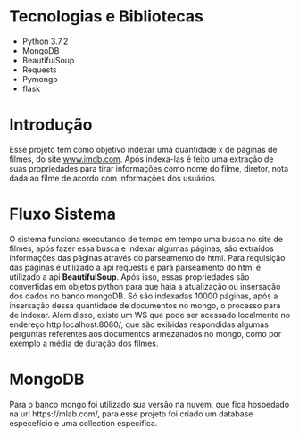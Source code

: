 <h1>Tecnologias e Bibliotecas</h1>
<ul>
 <li>Python 3.7.2</li>
 <li>MongoDB</li>
 <li>BeautifulSoup</li>
 <li>Requests</li>
 <li>Pymongo</li>
 <li>flask</li>
</ul>

<h1>Introdução</h1>

 Esse projeto tem como objetivo indexar uma quantidade x de páginas de filmes, do site www.imdb.com. Após indexa-las
 é feito uma extração de suas propriedades para tirar informações como nome do filme, diretor, nota dada ao filme de
 acordo com informações dos usuários.
 
 <h1>Fluxo Sistema</h1>
 O sistema funciona executando de tempo em tempo uma busca no site de filmes, após fazer essa busca e indexar algumas páginas,
 são extraídos informações das páginas através do parseamento do html. Para requisição das páginas é utilizado a api requests e 
 para parseamento do html é utilizado a api <strong>BeautifulSoup</strong>. Após isso, essas propriedades são convertidas em objetos 
 python para que haja a atualização ou insersação dos dados no banco mongoDB. Só são indexadas 10000 páginas, após a insersação dessa
 quantidade de documentos no mongo, o processo para de indexar.
 Além disso, existe um WS que pode ser acessado localmente no endereço http:localhost:8080/, que são exibidas respondidas algumas perguntas referentes aos documentos armezanados no mongo, como por exemplo a média de duração dos filmes.
 
 
 <h1>MongoDB</h1>
 Para o banco mongo foi utilizado sua versão na nuvem, que fica hospedado na url https://mlab.com/, para esse projeto foi criado um database especefício e uma collection especifíca.
